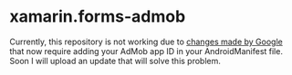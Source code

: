 # xamarin.forms-admob
Currently, this repository is not working due to <a href="https://ads-developers.googleblog.com/2018/10/announcing-v1700-of-android-google.html">changes made by Google</a> that now require adding your AdMob app ID in your AndroidManifest file. Soon I will upload an update that will solve this problem.

